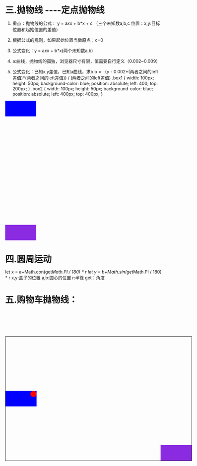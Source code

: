 
# 三.抛物线  ----定点抛物线
1. 重点：抛物线的公式：
    y = a*x*x + b*x + c （三个未知数a,b,c  位置：x,y:目标位置和起始位置的差值）

2. 根据公式的规则，如果起始位置当做原点：c=0

3. 公式变化：y = a*x*x + b*x(两个未知数a,b)

4. a:曲线，抛物线的孤独，浏览器尺寸有限，值需要自行定义（0.002~0.009）

5. 公式变化：已知x,y差值，已知a曲线，求b
   b = （y - 0.002*(两者之间的left差值)*(两者之间的left差值)) / (两者之间的left差值)
.box1 {
  width: 100px;
  height: 50px;
  background-color: blue;
  position: absolute;
  left: 400;
  top: 200px;
}
.box2 {
  width: 100px;
  height: 50px;
  background-color: blue;
  position: absolute;
  left: 400px;
  top: 400px;
}

</style>
<body>  
<div class="box1"></div>
<div class="box2"></div>
 </body>
 </html>
 </html>
 <script>
const box1 = document.querySelector('.box1')
const box2 = document.querySelector('.box2')
let time = null
box1.onclick = function(){
    clearInterval(time)
    let box1_po = {
      left:box1.offsetLeft,
      top:box1.offsetTop
    }
    let dis = {
      x:box2.offsetLeft - box1_po.left,
      y:box2.offsetTop - box1_po.top
    }
    let a = 0.002
    let b = (dis.y - a*dis.x*dis.x) / dis.x 
    let x = 0
    time = setInterval(function(){
      x+=4
      if(box1.offsetLeft>=box2.offsetLeft){
        clearInterval(time)
      }else{
        box1.style.left = box1_po.left + x +'px'
        box1.style.top = box1_po.top + a*x*x + b*x +'px'
      }
    },1000 / 60)
}
</script>

# 四.圆周运动                  
let x = a+Math.con(get*Math.PI / 180) * r
let y = b+Math.sin(get*Math.PI / 180) * r
x,y:盒子的位置
a,b:圆心的位置
r:半径
get：角度

# 五.购物车抛物线：
  <style>
*{
  margin: 0;
  padding: 0;
}
.father{
  margin: 100px auto;
  width: 600px;
  height: 400px;
  border: 1px black solid;
  position: relative;
  display: flex;
  justify-content: space-between;
  align-items: center;
}
.box1 {
  width: 100px;
  height: 50px;
  background-color: blue;
}
.box2 {
  width: 100px;
  height: 50px;
  background-color: blueviolet;
  margin-top: 350px;
}
.son {
  width: 20px;
  height: 20px;
  background-color: red;
  position: absolute;
  top: 175px;
  left: 80px;
  border-radius: 50%;
}
</style>
 <body>
  <div class="father">   
    <div class="box1"></div>
    <div class="box2"></div>
    <div class="son"></div>
  </div>
 </body>
 </html>
 </html>
 <script>
const box1 = document.querySelector('.box1')
const box2 = document.querySelector('.box2')
const son = document.querySelector('.son')
let time = null
box1.onclick = function(){
  clearInterval(time)
    let left = son.offsetLeft
    let top = son.offsetTop
    let x = box2.offsetLeft - left
    let y = box2.offsetTop - top
        let a = 0.002
    let b = (y - a*x*x) / x 
    let n = 0
    time = setInterval(function(){
      n+=4
      if(son.offsetLeft>=box2.offsetLeft){
        clearInterval(time)
      }else{
        son.style.left = left + n +'px'
        son.style.top = top + a*n*n + b*n +'px'
      }
    },1000 / 60)
}

# 六.购物车抛物线
*{
  margin: 0;
  padding: 0;
}
.father{
  margin: 100px auto;
  width: 600px;
  height: 400px;
  border: 1px black solid;
  position: relative;
  display: flex;
  justify-content: space-between;
  align-items: center;
}
.box1 {
  width: 100px;
  height: 50px;
  background-color: blue;
}
.box2 {
  width: 100px;
  height: 50px;
  background-color: blueviolet;
  margin-top: 350px;
}
.son {
  width: 20px;
  height: 20px;
  background-color: red;
  position: absolute;
  top: 175px;
  left: 80px;
  border-radius: 50%;
  opacity: 0;                13.先设置透明度为0
}
</style>
 <body>
  <div class="father">   
    <div class="box1"></div>
    <div class="box2"></div>
    <div class="son"></div>
  </div>
 </body>
 </html>
 </html>
 <script>
const box1 = document.querySelector('.box1')
const box2 = document.querySelector('.box2')
const son = document.querySelector('.son')
let time = null
box1.onclick = function(){
  clearInterval(time)                     5.防止定时器叠加速度
    let left = son.offsetLeft             1.获取son的left的变量
    let top = son.offsetTop               2.获取son的top的变量
    let x = box2.offsetLeft - left        3.获取两者之间差left变量
    let y = box2.offsetTop - top          4.获取两者之间差left变量    
    let a = 0.002                         6.获取抛物线的曲线
    let b = (y - a*x*x) / x               7.获取抛物线的方程式
    let n = 0                             8.获取抛物线的速度
    time = setInterval(function(){
      n+=10                               9.设置抛物线速度的叠加
      if(son.offsetLeft>=box2.offsetLeft){10.当抛物线到达目的地时
        clearInterval(time)               11.消除定时器
        son.style.opacity=0               15.当盒子到达位置时，设置透明度为0
      }else{
        son.style.opacity=1               14.当盒子飞行过程中，设置透明度为1
        son.style.left = left + n +'px'
        son.style.top = top + a*n*n + b*n +'px'
        12.如果抛物线没有到达时，它的位置=不断获取运动的位置+叠加位置
      }
    },1000 / 60)
}
</script>

